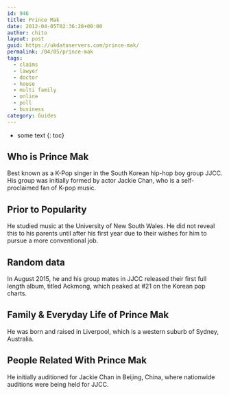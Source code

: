 ```yaml
---
id: 946
title: Prince Mak
date: 2012-04-05T02:36:28+00:00
author: chito
layout: post
guid: https://ukdataservers.com/prince-mak/
permalink: /04/05/prince-mak
tags:
  - claims
  - lawyer
  - doctor
  - house
  - multi family
  - online
  - poll
  - business
category: Guides
---
```


* some text
{: toc}
          
          
## Who is  Prince Mak
                  
                  
                  
Best known as a K-Pop singer in the South Korean hip-hop boy group JJCC. His group was initially formed by actor Jackie Chan, who is a self-proclaimed fan of K-pop music.
                  
                
                
                
## Prior to Popularity 
                  
                  
                  
He studied music at the University of New South Wales. He did not reveal this to his parents until after his first year due to their wishes for him to pursue a more conventional job.
                  
                
                
                
## Random data 
                  
                  
                  
In August 2015, he and his group mates in JJCC released their first full length album, titled Ackmong, which peaked at #21 on the Korean pop charts.
                  
                
                
                
## Family & Everyday Life of Prince Mak
                  
                  
                  
He was born and raised in Liverpool, which is a western suburb of Sydney, Australia.
                  
                
                
                
## People Related With  Prince Mak
                  
                  
                  
He initially auditioned for Jackie Chan in Beijing, China, where nationwide auditions were being held for JJCC.
                  
                
              
            
          
          
          
    
    
  
